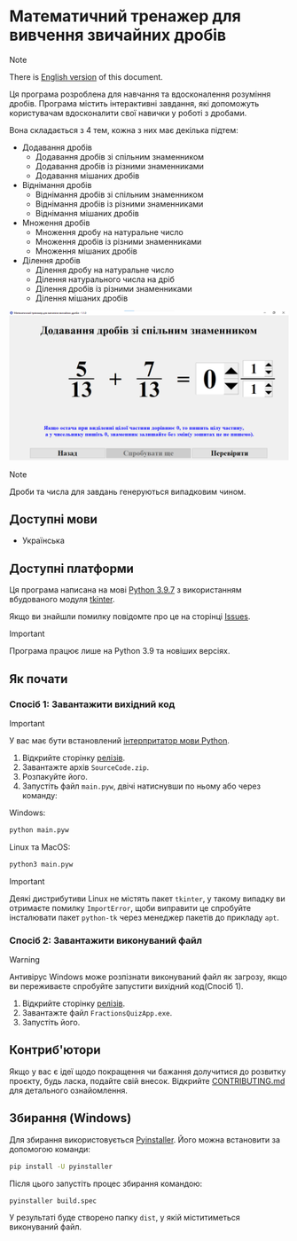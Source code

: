 # Математичний тренажер для вивчення звичайних дробів

> [!NOTE]
> There is [English version](README_ENG.md) of this document.

Ця програма розроблена для навчання та вдосконалення розуміння дробів. Програма містить інтерактивні завдання, які допоможуть користувачам вдосконалити свої навички у роботі з дробами. 

Вона складається з 4 тем, кожна з них має декілька підтем:
* Додавання дробів
    * Додавання дробів зі спільним знаменником
    * Додавання дробів із різними знаменниками
    * Додавання мішаних дробів
* Віднімання дробів
    * Віднімання дробів зі спільним знаменником
    * Віднімання дробів із різними знаменниками
    * Віднімання мішаних дробів
* Множення дробів
    * Множення дробу на натуральне число
    * Множення дробів із різними знаменниками
    * Множення мішаних дробів
* Ділення дробів
    * Ділення дробу на натуральне число
    * Ділення натурального числа на дріб
    * Ділення дробів із різними знаменниками
    * Ділення мішаних дробів

![Вікно завдання](assets/exercise_window_ua.png)

> [!NOTE]
> Дроби та числа для завдань генеруються випадковим чином.

## Доступні мови
* Українська

## Доступні платформи
Ця програма написана на мові [Python 3.9.7](https://www.python.org/downloads/release/python-397/) з використанням вбудованого модуля [tkinter](https://docs.python.org/uk/3/library/tkinter.html). 

Якщо ви знайшли помилку повідомте про це на сторінці [Issues](https://github.com/AntynK/FractionsQuizApp/issues).

> [!IMPORTANT]
> Програма працює лише на Python 3.9 та новіших версіях.


## Як почати

### Спосіб 1: Завантажити вихідний код
> [!IMPORTANT]
> У вас має бути встановлений [інтерпритатор мови Python](https://www.python.org/downloads/release/python-397/).

1. Відкрийте сторінку [релізів](https://github.com/AntynK/FractionsQuizApp/releases/latest).
2. Завантажте архів `SourceCode.zip`.
3. Розпакуйте його.
4. Запустіть файл `main.pyw`, двічі натиснувши по ньому або через команду:

Windows:
```bash 
python main.pyw
```
Linux та MacOS:
```bash
python3 main.pyw
```

> [!IMPORTANT]
> Деякі дистрибутиви Linux не містять пакет `tkinter`, у такому випадку ви отримаєте помилку `ImportError`, щоби виправити це спробуйте інсталювати пакет `python-tk` через менеджер пакетів до прикладу `apt`.


### Спосіб 2: Завантажити виконуваний файл
> [!WARNING]
> Антивірус Windows може розпізнати виконуваний файл як загрозу, якщо ви переживаєте спробуйте запустити вихідний код(Спосіб 1).

1. Відкрийте сторінку [релізів](https://github.com/AntynK/FractionsQuizApp/releases/latest).
2. Завантажте файл `FractionsQuizApp.exe`.
3. Запустіть його.


## Контриб'ютори
Якщо у вас є ідеї щодо покращення чи бажання долучитися до розвитку проєкту, будь ласка, подайте свій внесок. Відкрийте [CONTRIBUTING.md](CONTRIBUTING.md) для детального ознайомлення.

## Збирання (Windows)
Для збирання використовується [Pyinstaller](https://pyinstaller.org/en/stable/). 
Його можна встановити за допомогою команди:


```bash 
pip install -U pyinstaller
```

Після цього запустіть процес збирання командою:

```bash 
pyinstaller build.spec
```

У результаті буде створено папку `dist`, у якій міститиметься виконуваний файл.
